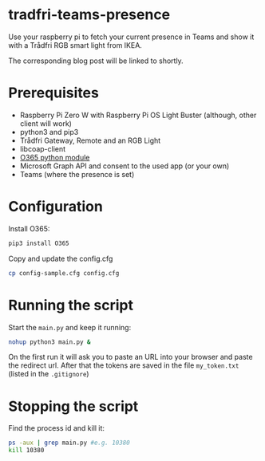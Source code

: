 # tradfri-teams-presence
Use your raspberry pi to fetch your current presence in Teams and show it with a Trådfri RGB smart light from IKEA.

The corresponding blog post will be linked to shortly.

# Prerequisites
* Raspberry Pi Zero W with Raspberry Pi OS Light Buster (although, other client will work)
* python3 and pip3
* Trådfri Gateway, Remote and an RGB Light
* libcoap-client
* [O365 python module](https://pypi.org/project/O365/)
* Microsoft Graph API and consent to the used app (or your own)
* Teams (where the presence is set)

# Configuration
Install O365: 
```bash  
pip3 install O365
``` 
Copy and update the config.cfg
```bash
cp config-sample.cfg config.cfg
```
# Running the script
Start the `main.py` and keep it running:
```bash
nohup python3 main.py &
```
On the first run it will ask you to paste an URL into your browser and paste the redirect url. After that the tokens are saved in the file `my_token.txt` (listed in the `.gitignore`)

# Stopping the script
Find the process id and kill it:
```bash
ps -aux | grep main.py #e.g. 10380
kill 10380
```

